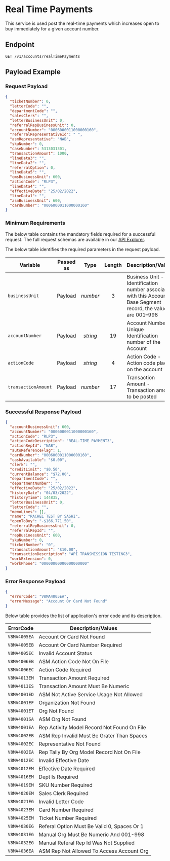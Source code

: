 # Real Time Payments

This service is used post the real-time payments which increases open to buy immediately for a given account number.

## Endpoint

`GET /v1/accounts/realTimePayments`

## Payload Example

### Request Payload

```json
{
  "ticketNumber": 0,
  "letterCode": "",
  "departmentCode": "",
  "salesClerk": "",
  "letterBusinessUnit": 0,
  "referralRepBusinessUnit": 0,
  "accountNumber": "0006000011000000160",
  "referralRepresentativeId": " ",
  "asmRepresentative": "NAB",
  "skuNumber": 0,
  "caseNumber": 5313031301,
  "transactionAmount": 1000,
  "lineData3": "",
  "lineData2": "",
  "referralOption": 0,
  "lineData5": "",
  "cmsBusinessUnit": 600,
  "actionCode": "RLP3",
  "lineData4": "",
  "effectiveDate": "25/02/2022",
  "lineData1": "",
  "asmBusinessUnit": 600,
  "cardNumber": "0006000011000000160"
}
```

### Minimum Requirements

The below table contains the mandatory fields required for a successful request. The full request schemas are available in our [API Explorer](..api/?type=get&path=/v1/accounts/realTimePayments).

The below table identifies the required parameters in the request payload.

| Variable | Passed as | Type | Length | Description/Values |
| -------- | :-------: | :--: | :------------: | ------------------ |
| `businessUnit` | Payload | *number* | 3 | Business Unit - Identification number associated with this Account Base Segment record, the values are 001–998 |
| `accountNumber` | Payload | *string* | 19 | Account Number - Unique Identification number of the Account | 
| `actionCode` | Payload | *string* | 4 | Action Code - Action code placed on the account |
| `transactionAmount` | Payload | *number* | 17 | Transaction Amount - Transaction amount to be posted |
 

### Successful Response Payload

```json
{
  "accountBusinessUnit": 600,
  "accountNumber": "0006000011000000160",
  "actionCode": "RLP3",
  "actionCodeDescription": "REAL-TIME PAYMENT3",
  "actionRepId": "NAB",
  "autoReferenceFlag": 1,
  "cardNumber": "0006000011000000160",
  "cashAvailable": "$0.00",
  "clerk": "",
  "creditLimit": "$0.50",
  "currentBalance": "$72.00",
  "departmentCode": "",
  "departmentNumber": "",
  "effectiveDate": "25/02/2022",
  "historyDate": "04/03/2022",
  "historyTime": 144835,
  "letterBusinessUnit": 0,
  "letterCode": "",
  "memoLines": [],
  "name": "RACHEL TEST BY SASHI",
  "openToBuy": "-$166,771.50",
  "referralRepBusinessUnit": 0,
  "referralRepId": "",
  "repBusinessUnit": 600,
  "skuNumber": 0,
  "ticketNumber": "0",
  "transactionAmount": "$10.00",
  "transactionDescription": "API TRANSMISSION TESTING3",
  "workExtension": 0,
  "workPhone": "00000000000000000000"
}
```

### Error Response Payload

```json
{
  "errorCode": "V8MA4005EA",
  "errorMessage": "Account Or Card Not Found"  
}
```

Below table provides the list of application's error code and its description.

| ErrorCode |  Description/Values |
| --------  | ------------------ |
| `V8MA4005EA` | Account Or Card Not Found |  
| `V8MA4005EB` | Account Or Card Number Required |  
| `V8MA4005EC` | Invalid Account Status |  
| `V8MA4006EB` | ASM Action Code Not On File |  
| `V8MA4006EC` | Action Code Required |    
| `V8MA4013EM` | Transaction Amount Required |  
| `V8MA4013ES` | Transaction Amount Must Be Numeric |  
| `V8MA4001ED` | ASM Not Active  Service Usage Not Allowed |  
| `V8MA4001EF` | Organization Not Found |  
| `V8MA4001ET` | Org Not Found |  
| `V8MA4001SA` | ASM Org Not Found |  
| `V8MA4001EA` | Rep Activity Model Record Not Found On File |  
| `V8MA4002EB` | ASM Rep Invalid Must Be Grater Than Spaces |  
| `V8MA4002EC` | Representative Not Found |  
| `V8MA4002EA` | Rep Tally By Org Model Record Not On File |  
| `V8MA4012EC` | Invalid Effective Date |  
| `V8MA4012EM` | Effective Date Required |  
| `V8MA4016EM` | Dept Is Required |  
| `V8MA4019EM` | SKU Number Required |  
| `V8MA4020EM` | Sales Clerk Required |  
| `V8MA4021EG` | Invalid Letter Code |  
| `V8MA4023EM` | Card Number Required |  
| `V8MA4025EM` | Ticket Number Required |  
| `V8MA4030EG` | Referal Option Must Be Valid 0, Spaces Or 1 |  
| `V8MA4031EG` | Manual Org Must Be Numeric And 001-998 |  
| `V8MA4032EG` | Manual Referal Rep Id Was Not Supplied |  
| `V8MA4036EA` | ASM Rep Not Allowed To Access Account Org |  
